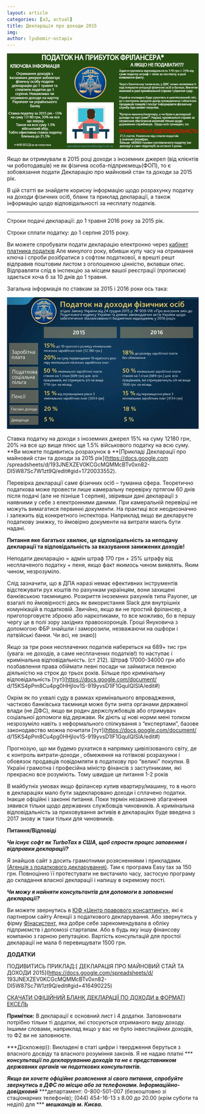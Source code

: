 ```yaml
---
layout: article
categories: [a3, actual]
title: Декларація про доходи 2015
img: 
author: lyubomir-ostapiv
---
```


![ ](/images/podnadox.jpg)

Якщо ви отримували в 2015 році доходи з іноземних джерел (від клієнтів чи роботодавців) не як фізична особа-підприємець(ФОП), 
то є зобовязання подати Декларацію про майновий стан та доходи за 2015 рік.

В цій статті ви знайдете корисну інформацію щодо розрахунку податку на доходи фізичних осіб, бланк та приклад декларації, 
а також інформацію щодо відповідальності за несплату податків.
____________________

Строки подачі декларації: до 1 травня 2016 року за 2015 рік.

Строки сплати податку: до 1 серпня 2015 року.

Ви можете спробувати подати декларацію електронно через [кабінет платника податків](http://kpp.minrd.gov.ua/Publish/PublishedApp.aspx)
Але минулого року,
вбивши купу часу на отримання ключа і спроби розібратися з софтом податкової, я врешті решт відправив 
поштовим листом з оголошеною цінністю, вклавши опис. Відправляти слід в інспекцію за місцем вашої реєстрації (прописки) 
здається хоча б за 10 днів до 1 травня.

Загальна інформація по ставкам за 2015 і 2016 роки ось така:

![ставки податку ПДФО](/images/podnadox2.jpg)


Ставка податку на доходи з іноземних джерел 15% на суму 12180 грн, 20% на все що вище плюс ще 1.5% військового податку
на всю суму. **Ви можете подивитись розрахунок в **[Прикладі Декларації про майновий стан та доходи за 2015 рік](https://docs.google.com
/spreadsheets/d/193JNEXZEV0KCGcMQMMcBTv0xn82-DI5W87Sc7W1zt9Q/edit#gid=1720033552).

Перевірка декларації саме фізичних осіб – туманна сфера. Теоретично податкова може провести лише камеральну перевірку 
пртягом 60 днів після подачі (але не пізніше 1 серпня),  звіривши дані декларації з наявними у себе з електронними даними.
При камеральній перевірці не можуть вимагатися первинні документи. На практиці все неоднозначно і залежить від конкретного 
інспектора. Наприклад якщо ви декларуєте податкову знижку, то ймовірно документи на витрати мають бути надані.

**Питання яке багатьох хвилює, це відповідальність за неподачу декларації та відповідальність за вказування занижених доходів!**

Неподати декларацію = адмін штраф 170 грн + 25% штрафу від несплаченого податку + пеня, якщо факт якимось чином виявлять.
Яким чином, незрозуміло.

Слід зазначити, що в ДПА наразі немає ефективних інструментів відстежувати рух коштів по рахункам українцям, вони захищені 
банківською таємницею. Розкриття іноземних рахунків типа Payoner, це взагалі по ймовірності десь як використання Slack для 
внутрішніх комунікацій в податковій. Звичйно, якщо ви не простий фрілансер, а приготорговуєте зброєю або наркотиками, то 
все можливо, бо в першу чергу це в полі зору західних правоохоронців.  Гроші Януковича з допомогою ФБР знайшли і заморозили, 
незважаючи на ошфори і латвійські банки. Чи всі, не знаю))

Якщо за три роки несплачених податків набереться на 689+ тис грн (увага: не доходів, а саме несплачених податків!) то наступає 
і кримінальна відповідальність. (ст 212).  Штраф 17000-34000 грн або позбавлення права обіймати певні посади чи займатися певною
діяльністю на строк до трьох років. Більше про кримінальну відповідальність [тут](https://docs.google.com/document/
d/15KS4pPm8Cu4pg0HHjIov1S-919yvsD1lF1GquIQlSlA/edit#)

Окрім як по ухвалі суду в рамках кримінального впровадження, частково банківська таємниця може бути знята органами державної влади
(не ДФС), якщо ви родич держслужбовців або отримувач соціальної допомоги від держави. Як діють ці нові норми мені толком незрозуміло
навіть з неформального спілкування з “експертами”, базове законодавство можна почитати [тут](https://docs.google.com/document/
d/15KS4pPm8Cu4pg0HHjIov1S-919yvsD1lF1GquIQlSlA/edit#)

Прогнозую, що ми будемо рухатися в напрямку цивілізованого світу, де є контроль витрати-доходи , обмеження на готівкові розрахунки 
і обовязок продавців повідомляти в податкову про “великі” покупки. В Україні грамотна і професійна міністр фінансів з заступниками,
які прекрасно все розуміють. Тому швидше це питання 1-2 років

В майбутніх умовах якщо фрілансер купив квартиру/машину, то в нього в деклараціях мало бути задекларовано доходи і сплачено податки.
Інакше офіційні і законні питання. Поки термін незаконне збагачення  зявився тільки щодо державних службовців чиновників.
А кримінальна відповідальність за приховування активів в деклараціях буде введена з 2017 знову ж таки тільки для чиновників.

**Питання/Відповіді**

***Чи існує софт як TurboTax в США, щоб спрости процес заповення і відправки декларації?***

Я знайшов сайт з досить грамотними розясненнями і прикладами.  [(Агенція з податкового декларування)](https://apd.com.ua/).
Там є  програма Easy tax за
150 грн. Повноцінно її протестувати не вистачило часу, застосую програму до складання власної декларації і напишу в окремому пості.

***Чи можу я найняти консультантів для допомоги в заповненні декларації?***

Ви можете звернутись в [ЮФ «Центр правового консалтингу»](http://www.cpk.ua/), які є партнером сайту Агенції з податкового декларування. Або звернутись у 
фірму [Фінасистент](http://finassistant.com.ua/uk/), яка добре себе зарекомендувала в обліку підприємств і допомозі стартапам. Або в будь яку іншу фінансову компанію з 
гарною репутацією. Вартість консультацій для простої декларації не мала б перевищувати 1500 грн.

**ДОДАТКИ**

ПОДИВИТИСЬ ПРИКЛАД:[ ДЕКЛАРАЦІЯ ПРО МАЙНОВИЙ СТАЙ ТА ДОХОДИ 2015](https://docs.google.com/spreadsheets/d/
193JNEXZEV0KCGcMQMMcBTv0xn82-DI5W87Sc7W1zt9Q/edit#gid=416490225)

[СКАЧАТИ ОФІЦІЙНИЙ БЛАНК ДЕКЛАРАЦІЇ ПО ДОХОДИ в ФОРМАТІ ЕКСЕЛЬ](https://www.dropbox.com/s/fue4xtkmb2bve8c/2016%20Deklaratsiya.rar?dl=0)

**Примітки:** В декларації є основний лист і 4 додатки. Заповнювати потрібно тільки ті додатки, які стосуються отриманого виду доходу.
Іншими словами, наприклад якщо у вас не було інвестиційних доходів, то Ф2 ви не заповнюєте.

***Діскложер)): Викладені в статі цифри і твердження беруться з власного досвіду та власного розуміння законів. Я не надаю платні ***
***консультації по декларуванню доходів та не є представником державних органів чи податкових консультантів.***

***Якщо ви хочете офіційне розяснення зі свого питання, спробуйте звернутись в ДФС по місцю або за телефонами. Інформаційно-довідковий*** 
***департамент: 0-800-501-007 (безкоштовно зі стаціонарних телефонів); (044) 454-16-13 з 8.00 до 20.00 (крім суботи та неділі) для ***
***мешканців м. Києва.*** 

